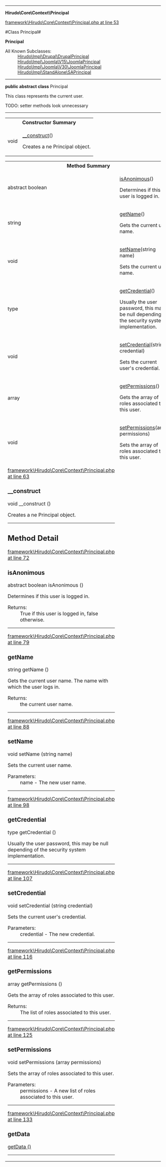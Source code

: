 

- - -

**Hirudo\Core\Context\Principal**


<a href="https://github.com/JeyDotC/Hirudo/blob/master/framework/Hirudo/Core/Context/Principal.php#L53" target='_blank'>framework\Hirudo\Core\Context\Principal.php at line 53</a>

#Class Principal#

**Principal**


<dl>
<dt>All Known Subclasses:</dt>
<dd><a href="https://github.com/JeyDotC/Hirudo-docs/blob/master/Hirudo/Impl/Drupal/DrupalPrincipal.md">Hirudo\Impl\Drupal\DrupalPrincipal</a> <a href="https://github.com/JeyDotC/Hirudo-docs/blob/master/Hirudo/Impl/Joomla/V15/JoomlaPrincipal.md">Hirudo\Impl\Joomla\V15\JoomlaPrincipal</a> <a href="https://github.com/JeyDotC/Hirudo-docs/blob/master/Hirudo/Impl/Joomla/V30/JoomlaPrincipal.md">Hirudo\Impl\Joomla\V30\JoomlaPrincipal</a> <a href="https://github.com/JeyDotC/Hirudo-docs/blob/master/Hirudo/Impl/StandAlone/SAPrincipal.md">Hirudo\Impl\StandAlone\SAPrincipal</a> </dd>
</dl>



- - -

<p><strong>public abstract  class</strong> <span>Principal</span></p>

<div class="comment" id="overview_description"><p>This class represents the current user.</p><p>TODO: setter methods look unnecessary</p></div>



<hr />

<table id="summary_constructor">
<tr><th colspan="2">Constructor Summary</th></tr>
<tr>
<td><span class='k'></span> <span class='nx'>void</span></td>
<td class="description"><p class="name"><a href="#__construct">__construct</a>()</p><p class="description">Creates a ne Principal object.</p></td>
</tr>
</table>

<table id="summary_method">
<tr><th colspan="2">Method Summary</th></tr>
<tr>
<td><span class='k'>abstract </span> <span class='nx'>boolean</span></td>
<td class="description"><p class="name"><a href="#isanonimous">isAnonimous</a>()</p><p class="description">Determines if this user is logged in.</p></td>
</tr>
<tr>
<td><span class='k'></span> <span class='nx'>string</span></td>
<td class="description"><p class="name"><a href="#getname">getName</a>()</p><p class="description">Gets the current user name. </p></td>
</tr>
<tr>
<td><span class='k'></span> <span class='nx'>void</span></td>
<td class="description"><p class="name"><a href="#setname">setName</a>(string name)</p><p class="description">Sets the current user name.</p></td>
</tr>
<tr>
<td><span class='k'></span> <span class='nx'>type</span></td>
<td class="description"><p class="name"><a href="#getcredential">getCredential</a>()</p><p class="description">Usually the user password, this may be null depending of the security
system implementation.</p></td>
</tr>
<tr>
<td><span class='k'></span> <span class='nx'>void</span></td>
<td class="description"><p class="name"><a href="#setcredential">setCredential</a>(string credential)</p><p class="description">Sets the current user's credential.</p></td>
</tr>
<tr>
<td><span class='k'></span> <span class='nx'>array</span></td>
<td class="description"><p class="name"><a href="#getpermissions">getPermissions</a>()</p><p class="description">Gets the array of roles associated to this user.</p></td>
</tr>
<tr>
<td><span class='k'></span> <span class='nx'>void</span></td>
<td class="description"><p class="name"><a href="#setpermissions">setPermissions</a>(array permissions)</p><p class="description">Sets the array of roles associated to this user.</p></td>
</tr>
<tr>
<td><span class='k'></span> <span class='nx'><a href='https://github.com/JeyDotC/Hirudo-docs/blob/master/Hirudo/Core/Context/UserExtraData.md>UserExtraData</a></span></td>
<td class="description"><p class="name"><a href="#getdata">getData</a>()</p><p class="description"></p></td>
</tr>
</table>

<h2>Constructor Detail</h2>


<a href="https://github.com/JeyDotC/Hirudo/blob/master/framework/Hirudo/Core/Context/Principal.php#L63" target='_blank'>framework\Hirudo\Core\Context\Principal.php at line 63</a>

<h3 id="__construct">__construct</h3>
<span class='k'></span> <span class='nx'>void</span> <span class='nf'>__construct</span> ()

<div class="details">
<p>Creates a ne Principal object.</p>
</div>

- - -

<h2 id="detail_method">Method Detail</h2>

<a href="https://github.com/JeyDotC/Hirudo/blob/master/framework/Hirudo/Core/Context/Principal.php#L72" target='_blank'>framework\Hirudo\Core\Context\Principal.php at line 72</a>

<h3 id="isAnonimous()">isAnonimous</h3>
<span class='k'>abstract </span> <span class='nx'>boolean</span> <span class='nf'>isAnonimous</span> ()

<div class="details">
<p>Determines if this user is logged in.</p><dl>
<dt>Returns:</dt>
<dd>True if this user is logged in, false otherwise.</dd>
</dl>

</div>

- - -


<a href="https://github.com/JeyDotC/Hirudo/blob/master/framework/Hirudo/Core/Context/Principal.php#L79" target='_blank'>framework\Hirudo\Core\Context\Principal.php at line 79</a>

<h3 id="getName()">getName</h3>
<span class='k'></span> <span class='nx'>string</span> <span class='nf'>getName</span> ()

<div class="details">
<p>Gets the current user name. The name with which the user logs in.</p><dl>
<dt>Returns:</dt>
<dd>the current user name.</dd>
</dl>

</div>

- - -


<a href="https://github.com/JeyDotC/Hirudo/blob/master/framework/Hirudo/Core/Context/Principal.php#L88" target='_blank'>framework\Hirudo\Core\Context\Principal.php at line 88</a>

<h3 id="setName()">setName</h3>
<span class='k'></span> <span class='nx'>void</span> <span class='nf'>setName</span> (string name)

<div class="details">
<p>Sets the current user name.</p><dl>
<dt>Parameters:</dt>
<dd>name - The new user name.</dd>
</dl>

</div>

- - -


<a href="https://github.com/JeyDotC/Hirudo/blob/master/framework/Hirudo/Core/Context/Principal.php#L98" target='_blank'>framework\Hirudo\Core\Context\Principal.php at line 98</a>

<h3 id="getCredential()">getCredential</h3>
<span class='k'></span> <span class='nx'>type</span> <span class='nf'>getCredential</span> ()

<div class="details">
<p>Usually the user password, this may be null depending of the security
system implementation.</p>
</div>

- - -


<a href="https://github.com/JeyDotC/Hirudo/blob/master/framework/Hirudo/Core/Context/Principal.php#L107" target='_blank'>framework\Hirudo\Core\Context\Principal.php at line 107</a>

<h3 id="setCredential()">setCredential</h3>
<span class='k'></span> <span class='nx'>void</span> <span class='nf'>setCredential</span> (string credential)

<div class="details">
<p>Sets the current user's credential.</p><dl>
<dt>Parameters:</dt>
<dd>credential - The new credential.</dd>
</dl>

</div>

- - -


<a href="https://github.com/JeyDotC/Hirudo/blob/master/framework/Hirudo/Core/Context/Principal.php#L116" target='_blank'>framework\Hirudo\Core\Context\Principal.php at line 116</a>

<h3 id="getPermissions()">getPermissions</h3>
<span class='k'></span> <span class='nx'>array</span> <span class='nf'>getPermissions</span> ()

<div class="details">
<p>Gets the array of roles associated to this user.</p><dl>
<dt>Returns:</dt>
<dd>The list of roles associated to this user.</dd>
</dl>

</div>

- - -


<a href="https://github.com/JeyDotC/Hirudo/blob/master/framework/Hirudo/Core/Context/Principal.php#L125" target='_blank'>framework\Hirudo\Core\Context\Principal.php at line 125</a>

<h3 id="setPermissions()">setPermissions</h3>
<span class='k'></span> <span class='nx'>void</span> <span class='nf'>setPermissions</span> (array permissions)

<div class="details">
<p>Sets the array of roles associated to this user.</p><dl>
<dt>Parameters:</dt>
<dd>permissions - A new list of roles associated to this user.</dd>
</dl>

</div>

- - -


<a href="https://github.com/JeyDotC/Hirudo/blob/master/framework/Hirudo/Core/Context/Principal.php#L133" target='_blank'>framework\Hirudo\Core\Context\Principal.php at line 133</a>

<h3 id="getData()">getData</h3>
<span class='k'></span> <span class='nx'><a href='https://github.com/JeyDotC/Hirudo-docs/blob/master/Hirudo/Core/Context/UserExtraData.md>UserExtraData</a></span> <span class='nf'>getData</span> ()

<div class="details">
<p></p>
</div>

- - -


